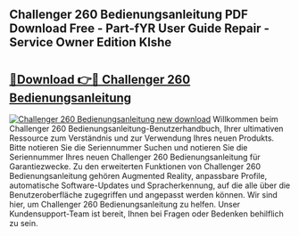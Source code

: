 ## Challenger 260 Bedienungsanleitung PDF Download Free - Part-fYR User Guide Repair - Service Owner Edition Klshe

# <h2><a href="http://df2ioq.blite.top/?on=Challenger+260+Bedienungsanleitung">🔗Download 👉🔴 Challenger 260 Bedienungsanleitung</a></h2>

[![Challenger 260 Bedienungsanleitung new download](https://i.imgur.com/lujVjoI.png)](http://df2ioq.blite.top/?on=Challenger+260+Bedienungsanleitung)
Willkommen beim Challenger 260 Bedienungsanleitung-Benutzerhandbuch, Ihrer ultimativen Ressource zum Verständnis und zur Verwendung Ihres neuen Produkts. Bitte notieren Sie die Seriennummer Suchen und notieren Sie die Seriennummer Ihres neuen Challenger 260 Bedienungsanleitung für Garantiezwecke. Zu den erweiterten Funktionen von Challenger 260 Bedienungsanleitung gehören Augmented Reality, anpassbare Profile, automatische Software-Updates und Spracherkennung, auf die alle über die Benutzeroberfläche zugegriffen und angepasst werden können. Wir sind hier, um Challenger 260 Bedienungsanleitung zu helfen. Unser Kundensupport-Team ist bereit, Ihnen bei Fragen oder Bedenken behilflich zu sein.

